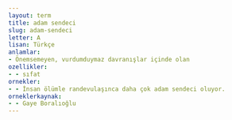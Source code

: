 ```yaml
---
layout: term
title: adam sendeci
slug: adam-sendeci
letter: A
lisan: Türkçe
anlamlar:
- Önemsemeyen, vurdumduymaz davranışlar içinde olan
ozellikler:
- - sıfat
ornekler:
- - İnsan ölümle randevulaşınca daha çok adam sendeci oluyor.
orneklerkaynak:
- - Gaye Boralıoğlu
---
```

